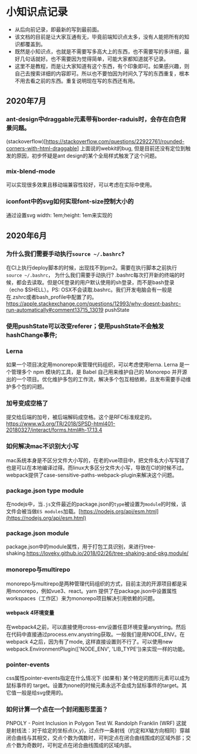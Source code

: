 # 小知识点记录

- 从后向前记录，即最新的写到最前面。
- 该文档的目前是让大家互通有无，毕竟前端知识点太多，没有人能把所有的知识都覆盖到。
- 既然是小知识点，也就是不需要写多高大上的东西，也不需要写的多详细，最好几句话就好。也不需要因为觉得简单，可能大家都知道就不记录。
- 这里不是教程，而是让大家知道有这个东西，有个印象即可。如果感兴趣，则自己去搜索详细的内容即可。所以也不要怕因为时间久了写的东西重复，根本不用去看之前的东西。重复说明现在写的东西还有用。

## 2020年7月

### ant-design中draggable元素带有border-raduis时，会存在白色背景问题。

(stackoverflow)[https://stackoverflow.com/questions/22922761/rounded-corners-with-html-draggable]
上面说的webkit的bug, 但是目前还没有定位到触发的原因，初步怀疑是ant design的某个全局样式触发了这个问题。

### mix-blend-mode

可以实现很多效果且移动端兼容性较好，可以考虑在实际中使用。

### iconfont中的svg如何实现font-size控制大小的
通过设置svg width: 1em;height: 1em来实现的

## 2020年6月

### 为什么我们需要手动执行`source ~/.bashrc`? 

在CI上执行deploy脚本的时候，出现找不到pm2。需要在执行脚本之前执行`source ~/.bashrc`， 为什么我们需要手动执行? .bashrc每次打开新的终端的时候，都会去读取。但是OE登录的用户默认使用的sh登录，而不是bash登录（echo $SHELL）。PS: OSX不会读取.bashrc。我们开发电脑会有一般是在.zshrc或者bash_profile中配置了的。https://apple.stackexchange.com/questions/12993/why-doesnt-bashrc-run-automatically#comment13715_13019
pushState

### 使用pushState可以改变referer；使用pushState不会触发hashChange事件;

### Lerna

如果一个项目决定用monorepo来管理代码组织，可以考虑使用lerna. Lerna 是一个管理多个 npm 模块的工具，是 Babel 自己用来维护自己的 Monorepo 并开源出的一个项目。优化维护多包的工作流，解决多个包互相依赖，且发布需要手动维护多个包的问题。

### 加号变成空格了

提交给后端的加号，被后端解码成空格。这个是RFC标准规定的。https://www.w3.org/TR/2018/SPSD-html401-20180327/interact/forms.html#h-17.13.4

### 如何解决mac不识别大小写

mac系统本身是不区分文件大小写的，在老的vue项目中，把文件名大小写写错了也是可以在本地编译过得。而linux大多区分文件大小写，导致在CI的时候不过。webpack提供了case-sensitive-paths-webpack-plugin来解决这个问题。

### package.json type module

在nodejs中，当`.js`文件最近的package.json的`type`被设置为`module`的时候，该文件会被当做`ES modules`加载。[https://nodejs.org/api/esm.html](https://nodejs.org/api/esm.html)

### package.json module

package.json中的module属性，用于打包工具识别，来进行tree-shaking.https://loveky.github.io/2018/02/26/tree-shaking-and-pkg.module/

### monorepo与multirepo

monorepo与multirepo是两种管理代码组织的方式，目前主流的开源项目都是采用monorepo，例如vue3、react。yarn 提供了在package.json中设置属性workspaces（工作区）来为monorepo项目解决引用依赖的问题。

#### webpack 4环境变量

在webpack4之前，可以直接使用cross-env设置任意环境变量anystring。然后在代码中直接通过process.env.anystring获取。一般我们是用NODE_ENV。在webpack 4之后，因为有了mode, 这样直接设置则不行了。可以使用new webpack.EnvironmentPlugin(['NODE_ENV', 'LIB_TYPE'])来实现一样的功能。

### pointer-events

css属性pointer-events指定在什么情况下 (如果有) 某个特定的图形元素可以成为鼠标事件的 target。设置为none的时候元素永远不会成为鼠标事件的target。其它值一般是给svg使用的。

### 如何计算一个点在一个封闭图形里面？

PNPOLY - Point Inclusion in Polygon Test W. Randolph Franklin (WRF)
这就是射线法：对于给定的坐标点(x,y)，过点作一条射线（约定和X轴方向相同）穿越闭合曲线与其相交，交点个数为偶数时，可判定点在闭合曲线围成的区域外部；交点个数为奇数时，可判定点在闭合曲线围成的区域内部。

